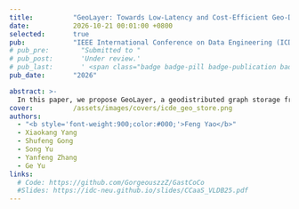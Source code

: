 ```yaml
---
title:          "GeoLayer: Towards Low-Latency and Cost-Efficient Geo-Distributed Graph Stores with Layered Graph"
date:           2026-10-21 00:01:00 +0800
selected:       true
pub:            "IEEE International Conference on Data Engineering (ICDE)"
# pub_pre:        "Submitted to "
# pub_post:       'Under review.'
# pub_last:       ' <span class="badge badge-pill badge-publication badge-success">Spotlight</span>'
pub_date:       "2026"

abstract: >-
  In this paper, we propose GeoLayer, a geodistributed graph storage framework that jointly optimizes graph replica placement and pattern request routing. We first construct a latency-aware layered graph architecture that decomposes the graph topology into multiple layers, aiming to reduce the decision space and computational complexity of the optimization problem, while mitigating the impact of network heterogeneity in geo-distributed environments. Building on the layered graph, we introduce an overlap-centric replica placement scheme to accommodate the diversity of graph pattern accesses, along with a directed heat diffusion model that captures heat conduction and superposition effects to guide data allocation. For request routing, we develop a stepwise layered routing strategy that performs progressive expansion over the layered graph to efficiently retrieve the required data.
cover:          /assets/images/covers/icde_geo_store.png
authors:
  - "<b style='font-weight:900;color:#000;'>Feng Yao</b>"
  - Xiaokang Yang
  - Shufeng Gong
  - Song Yu
  - Yanfeng Zhang
  - Ge Yu
links:
  # Code: https://github.com/GorgeouszzZ/GastCoCo
  #Slides: https://idc-neu.github.io/slides/CCaaS_VLDB25.pdf
---
```





